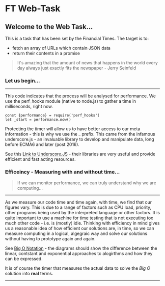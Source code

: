 # FT Web-Task

## Welcome to the Web Task... 
This is a task that has been set by the Financial Times. The target is to: 
 - fetch an array of URLs which contain JSON data
 - return their contents in a promise
  
>It's amazing that the amount of news that happens in the world every day always just exactly fits the newspaper - Jerry Seinfeld

### Let us begin...
***
This code indicates that the process will be analysed for performance. We use the perf_hooks module (native to node.js) to gather a time in milliseconds, right now.
```
const {performance} = require('perf_hooks')
let _start = performance.now()
```
Protecting the timer will allow us to have better access to our meta information - this is why we use the _ prefix.
This came from the infamous underscore.js - an invaluable library to develop and manipulate data, long before ECMA6 and later (post 2016). 

See this [Link to Underscore.JS](https://underscorejs.org/) - their libraries are very useful and provide efficient and fast acting resources.

### Efficeincy - Measuring with and without time...

> If we can monitor performance, we can truly understand why we are computing...
***

As we measure our code time and time again, with time, we find that our figures vary. 
This is due to a range of factors such as CPU load, priority, other programs being used by the interpreted language or other factors. It is quite important to use a machine for time testing that is not executing too much other code - i.e. is (mostly) idle. 
Thinking with efficiency in mind gives us a reasonable idea of how efficient our solutions are, in time, so we can measure computing in a logical, algegraic way and solve our solutions without having to prototype again and again. 

See [Big O Notation](https://en.wikipedia.org/wiki/Big_O_notation) - the diagrams should show the difference between the linear, contstant and exponential approaches to alogirthms and how they can be expressed. 

It is of course the timer that measures the actual data to solve the *Big O* solution into **real** terms.

***


